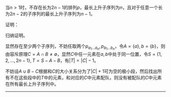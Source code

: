 当$n>1$时，不存在长为$2n-1$的排列$p$，最长上升子序列为$n$，且对于任意一个长为$2n-2$的子序列的最长上升子序列为$n-1$。

证明：

归纳证明。

显然存在至少两个子序列，不妨任取两个$p_{a_1\dots a_n},p_{b_1\dots b_n}$，令$A=\{a\},b=\{b\}$，则由容斥原理$C=A\cap B\not= \emptyset$，显然$C$中任一元素在$a,b$中处于同一位置，令$S=\{1,2,\dots,2n-1\},T=S-A-B$，有$|T|=|C|-1$。

不妨设$A\cup B-C$根据和$C$的大小关系分为了$|C|+1$可为空的极小段，然后找出所有不在这些段中的$T$中的元素，和对应的$C$中元素配队，则没有被配队的$C$中元素在所有最长上升子序列中。

-------

